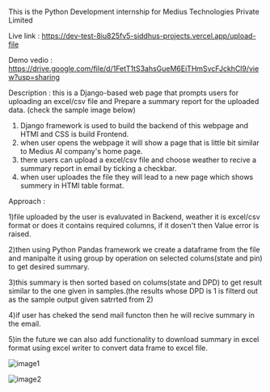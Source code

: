 This is the Python Development internship for Medius Technologies Private Limited 

Live link : https://dev-test-8iu825fv5-siddhus-projects.vercel.app/upload-file

Demo vedio : https://drive.google.com/file/d/1FetT1tS3ahsGueM6EiTHmSvcFJckhCl9/view?usp=sharing

Description :  this is a Django-based web page that prompts users for uploading an excel/csv file and Prepare a summary report for the uploaded data. (check the sample image below)
1) Django framework is used to build the backend of this webpage and HTMl and CSS is build Frontend.
2) when user opens the webpage it will show a page that is little bit similar to Medius AI company's home page.
3) there users can upload a excel/csv file and choose weather to recive a summary report in email by ticking a checkbar.
4) when user uploades the file they will lead to a new page which shows summery in HTMl table format.

Approach : 

1)file uploaded by the user is evaluvated in Backend, weather it is excel/csv format or does it contains required columns, if it dosen't then Value error is raised.

2)then using Python Pandas framework we create a dataframe from the file and manipalte it using group by operation on selected colums(state and pin) to get desired summary.

3)this summary is then sorted based on colums(state and DPD) to get result similar to the one given in samples.(the results whose DPD is 1 is filterd out as the sample output given satrrted from 2)

4)if user has cheked the send mail functon then he will recive summary in the email.

5)in the future we can also add functionality to download summary in excel format using excel writer to convert data frame to excel file.

![image1](https://github.com/user-attachments/assets/e2cff269-2651-460e-8a80-8bf7f353313c)

![image2](https://github.com/user-attachments/assets/b4d08110-de84-44ee-92f4-ca96d3333dbe)
